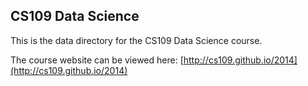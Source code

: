 ## CS109 Data Science

This is the data directory for the CS109 Data Science course.  

The course website can be viewed here: [http://cs109.github.io/2014](http://cs109.github.io/2014)
